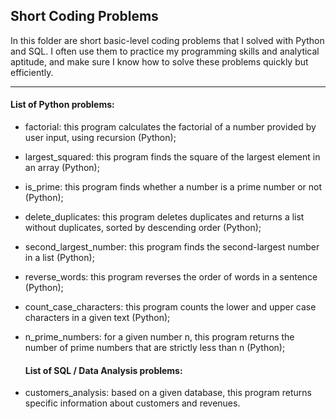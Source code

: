 ## Short Coding Problems

In this folder are short basic-level coding problems that I solved with Python and SQL. I often use them to practice my programming skills and analytical aptitude, and make sure I know how to solve these problems quickly but efficiently.

---


#### List of Python problems:

- factorial: this program calculates the factorial of a number provided by user input, using recursion (Python);
- largest_squared: this program finds the square of the largest element in an array (Python);
- is_prime: this program finds whether a number is a prime number or not (Python);
- delete_duplicates: this program deletes duplicates and returns a list without duplicates, sorted by descending order (Python);
- second_largest_number: this program finds the second-largest number in a list (Python);
- reverse_words: this program reverses the order of words in a sentence (Python);
- count_case_characters: this program counts the lower and upper case characters in a given text (Python);
- n_prime_numbers: for a given number n, this program returns the number of prime numbers that are strictly less than n (Python);

  #### List of SQL / Data Analysis problems:
- customers_analysis: based on a given database, this program returns specific information about customers and revenues.
